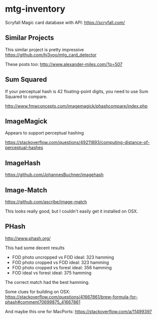 # mtg-inventory
Scryfall Magic card database with API:
https://scryfall.com/

## Similar Projects
This similar project is pretty impressive
https://github.com/hj3yoo/mtg_card_detector

These posts too:
http://www.alexander-miles.com/?p=507

## Sum Squared
If your perceptual hash is 42 floating-point digits, you need to use Sum Squared to compare.

http://www.fmwconcepts.com/imagemagick/phashcompare/index.php

## ImageMagick
Appears to support perceptual hashing

https://stackoverflow.com/questions/49211893/computing-distance-of-perceptual-hashes

## ImageHash
https://github.com/JohannesBuchner/imagehash

## Image-Match
https://github.com/ascribe/image-match

This looks really good, but I couldn't easily get it installed on OSX.

## PHash
http://www.phash.org/

This had some decent results
* FOD photo uncropped vs FOD ideal: 323 hamming
* FOD photo cropped vs FOD ideal: 323 hamming
* FOD photo cropped vs forest ideal: 356 hamming
* FOD ideal vs forest ideal: 375 hamming

The correct match had the best hamming.

Some clues for building on OSX:
https://stackoverflow.com/questions/41667861/brew-formula-for-phash#comment70699875_41667861

And maybe this one for MacPorts:
https://stackoverflow.com/a/11499397
